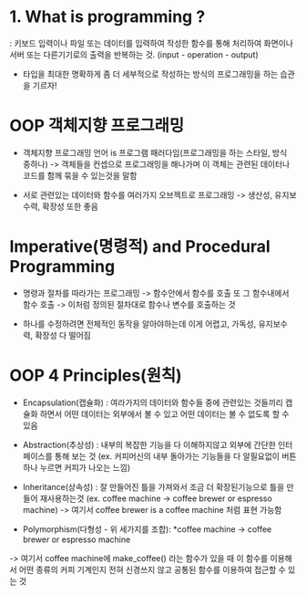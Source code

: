 # 1. What is programming ?
: 키보드 입력이나 파일 또는 데이터를 입력하여 작성한 함수를 통해 처리하여 화면이나 서버 또는 다른기기로의 출력을 반복하는 것. (input - operation - output)

- 타입을 최대한 명확하게 좀 더 세부적으로 작성하는 방식의 프로그래밍을 하는 습관을 기르자!

# OOP 객체지향 프로그래밍
- 객체지향 프로그래밍 언어 is 프로그램 패러다임(프로그래밍을 하는 스타일, 방식 중하나)
-> 객체들을 컨셉으로 프로그래밍을 해나가며 이 객체는 관련된 데이터나 코드를 함께 묶을 수 있는것을 말함

- 서로 관련있는 데이터와 함수를 여러가지 오브젝트로 프로그래밍
-> 생산성, 유지보수력, 확장성 또한 좋음

# Imperative(명령적) and Procedural Programming
- 명령과 절차를 따라가는 프로그래밍
-> 함수안에서 함수를 호출 또 그 함수내에서 함수 호출
-> 이처럼 정의된 절차대로 함수나 변수를 호출하는 것

- 하나를 수정하려면 전체적인 동작을 알아야하는데 이게 어렵고, 가독성, 유지보수력, 확장성 다 떨어짐

# OOP 4 Principles(원칙)
- Encapsulation(캡슐화) : 여라가지의 데이터와 함수들 중에 관련있는 것들끼리 캡슐화 하면서 어떤 데이터는 외부에서 볼 수 있고 어떤 데이터는 볼 수 없도록 할 수 있음

- Abstraction(추상성) : 내부의 복잡한 기능을 다 이해하지않고 외부에 간단한 인터페이스를 통해 보는 것
(ex. 커피머신의 내부 돌아가는 기능들을 다 알필요없이 버튼 하나 누르면 커피가 나오는 느낌)

- Inheritance(상속성) : 잘 만들어진 틀을 가져와서 조금 더 확장된기능으로 틀을 만들어 재사용하는것
(ex. coffee machine -> coffee brewer or espresso machine)
-> 여기서 coffee brewer is a coffee machine 처럼 표현 가능함

- Polymorphism(다형성 - 위 세가지를 조합):
*coffee machine -> coffee brewer or espresso machine

-> 여기서 coffee machine에 make_coffee() 라는 함수가 있을 때 이 함수를 이용해서 어떤 종류의 커피 기계인지 전혀 신경쓰지 않고 공통된 함수를 이용하여 접근할 수 있는 것
